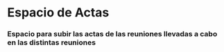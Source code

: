 # Espacio de Actas

### Espacio para subir las actas de las reuniones llevadas a cabo en las distintas reuniones
